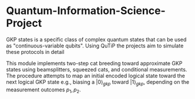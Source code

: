 # Quantum-Information-Science-Project
GKP states is a specific class of complex quantum states that can be used as "continuous-variable qubits". Using QuTiP the projects aim to simulate these protocols in detail

This module implements two-step cat breeding toward approximate GKP states using beamsplitters, squeezed cats, and conditional measurements.
The procedure attempts to map an initial encoded logical state toward the next logical GKP state e.g., biasing a $|0\rangle_{gkp}$ toward $|1\rangle_{gkp}$, depending on the measurement outcomes $p_1, p_2$.
